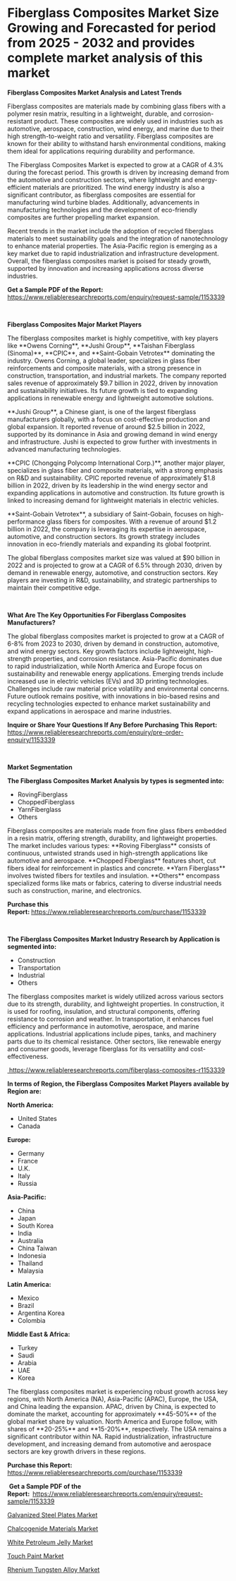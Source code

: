 <p><h1>Fiberglass Composites Market Size Growing and Forecasted for period from 2025 - 2032 and provides complete market analysis of this market</h1></p><p><strong>Fiberglass Composites Market Analysis and Latest Trends</strong></p>
<p><p>Fiberglass composites are materials made by combining glass fibers with a polymer resin matrix, resulting in a lightweight, durable, and corrosion-resistant product. These composites are widely used in industries such as automotive, aerospace, construction, wind energy, and marine due to their high strength-to-weight ratio and versatility. Fiberglass composites are known for their ability to withstand harsh environmental conditions, making them ideal for applications requiring durability and performance.</p><p>The Fiberglass Composites Market is expected to grow at a CAGR of 4.3% during the forecast period. This growth is driven by increasing demand from the automotive and construction sectors, where lightweight and energy-efficient materials are prioritized. The wind energy industry is also a significant contributor, as fiberglass composites are essential for manufacturing wind turbine blades. Additionally, advancements in manufacturing technologies and the development of eco-friendly composites are further propelling market expansion.</p><p>Recent trends in the market include the adoption of recycled fiberglass materials to meet sustainability goals and the integration of nanotechnology to enhance material properties. The Asia-Pacific region is emerging as a key market due to rapid industrialization and infrastructure development. Overall, the fiberglass composites market is poised for steady growth, supported by innovation and increasing applications across diverse industries.</p></p>
<p><strong>Get a Sample PDF of the Report:&nbsp;</strong> <a href="https://www.reliableresearchreports.com/enquiry/request-sample/1153339?utm_campaign=7&utm_medium=2&utm_source=Github&utm_content=ia&utm_term=25012025&utm_id=fiberglass-composites">https://www.reliableresearchreports.com/enquiry/request-sample/1153339</a></p>
<p>&nbsp;</p>
<p><strong>Fiberglass Composites Major Market Players</strong></p>
<p><p>The fiberglass composites market is highly competitive, with key players like **Owens Corning**, **Jushi Group**, **Taishan Fiberglass (Sinoma)**, **CPIC**, and **Saint-Gobain Vetrotex** dominating the industry. Owens Corning, a global leader, specializes in glass fiber reinforcements and composite materials, with a strong presence in construction, transportation, and industrial markets. The company reported sales revenue of approximately $9.7 billion in 2022, driven by innovation and sustainability initiatives. Its future growth is tied to expanding applications in renewable energy and lightweight automotive solutions.</p><p>**Jushi Group**, a Chinese giant, is one of the largest fiberglass manufacturers globally, with a focus on cost-effective production and global expansion. It reported revenue of around $2.5 billion in 2022, supported by its dominance in Asia and growing demand in wind energy and infrastructure. Jushi is expected to grow further with investments in advanced manufacturing technologies.</p><p>**CPIC (Chongqing Polycomp International Corp.)**, another major player, specializes in glass fiber and composite materials, with a strong emphasis on R&D and sustainability. CPIC reported revenue of approximately $1.8 billion in 2022, driven by its leadership in the wind energy sector and expanding applications in automotive and construction. Its future growth is linked to increasing demand for lightweight materials in electric vehicles.</p><p>**Saint-Gobain Vetrotex**, a subsidiary of Saint-Gobain, focuses on high-performance glass fibers for composites. With a revenue of around $1.2 billion in 2022, the company is leveraging its expertise in aerospace, automotive, and construction sectors. Its growth strategy includes innovation in eco-friendly materials and expanding its global footprint.</p><p>The global fiberglass composites market size was valued at $90 billion in 2022 and is projected to grow at a CAGR of 6.5% through 2030, driven by demand in renewable energy, automotive, and construction sectors. Key players are investing in R&D, sustainability, and strategic partnerships to maintain their competitive edge.</p></p>
<p>&nbsp;</p>
<p><strong>What Are The Key Opportunities For Fiberglass Composites Manufacturers?</strong></p>
<p><p>The global fiberglass composites market is projected to grow at a CAGR of 6-8% from 2023 to 2030, driven by demand in construction, automotive, and wind energy sectors. Key growth factors include lightweight, high-strength properties, and corrosion resistance. Asia-Pacific dominates due to rapid industrialization, while North America and Europe focus on sustainability and renewable energy applications. Emerging trends include increased use in electric vehicles (EVs) and 3D printing technologies. Challenges include raw material price volatility and environmental concerns. Future outlook remains positive, with innovations in bio-based resins and recycling technologies expected to enhance market sustainability and expand applications in aerospace and marine industries.</p></p>
<p><strong>Inquire or Share Your Questions If Any Before Purchasing This Report:</strong> <a href="https://www.reliableresearchreports.com/enquiry/pre-order-enquiry/1153339?utm_campaign=7&utm_medium=2&utm_source=Github&utm_content=ia&utm_term=25012025&utm_id=fiberglass-composites">https://www.reliableresearchreports.com/enquiry/pre-order-enquiry/1153339</a></p>
<p>&nbsp;</p>
<p><strong>Market Segmentation</strong></p>
<p><strong>The Fiberglass Composites Market Analysis by types is segmented into:</strong></p>
<p><ul><li>RovingFiberglass</li><li>ChoppedFiberglass</li><li>YarnFiberglass</li><li>Others</li></ul></p>
<p><p>Fiberglass composites are materials made from fine glass fibers embedded in a resin matrix, offering strength, durability, and lightweight properties. The market includes various types: **Roving Fiberglass** consists of continuous, untwisted strands used in high-strength applications like automotive and aerospace. **Chopped Fiberglass** features short, cut fibers ideal for reinforcement in plastics and concrete. **Yarn Fiberglass** involves twisted fibers for textiles and insulation. **Others** encompass specialized forms like mats or fabrics, catering to diverse industrial needs such as construction, marine, and electronics.</p></p>
<p><strong>Purchase this Report:&nbsp;</strong><a href="https://www.reliableresearchreports.com/purchase/1153339?utm_campaign=7&utm_medium=2&utm_source=Github&utm_content=ia&utm_term=25012025&utm_id=fiberglass-composites">https://www.reliableresearchreports.com/purchase/1153339</a></p>
<p>&nbsp;</p>
<p><strong>The Fiberglass Composites Market Industry Research by Application is segmented into:</strong></p>
<p><ul><li>Construction</li><li>Transportation</li><li>Industrial</li><li>Others</li></ul></p>
<p><p>The fiberglass composites market is widely utilized across various sectors due to its strength, durability, and lightweight properties. In construction, it is used for roofing, insulation, and structural components, offering resistance to corrosion and weather. In transportation, it enhances fuel efficiency and performance in automotive, aerospace, and marine applications. Industrial applications include pipes, tanks, and machinery parts due to its chemical resistance. Other sectors, like renewable energy and consumer goods, leverage fiberglass for its versatility and cost-effectiveness.</p></p>
<p><a href="https://www.reliableresearchreports.com/fiberglass-composites-r1153339?utm_campaign=7&utm_medium=2&utm_source=Github&utm_content=ia&utm_term=25012025&utm_id=fiberglass-composites">&nbsp;https://www.reliableresearchreports.com/fiberglass-composites-r1153339</a></p>
<p><strong>In terms of Region, the Fiberglass Composites Market Players available by Region are:</strong></p>
<p>
    <p> <strong> North America: </strong>
        <ul>
            <li>United States</li>
            <li>Canada</li>
        </ul>
        </p> 
    <p> <strong> Europe: </strong>
        <ul>
            <li>Germany</li>
            <li>France</li>
            <li>U.K.</li>
            <li>Italy</li>
            <li>Russia</li>
        </ul>
        </p> 
    <p> <strong> Asia-Pacific: </strong>
        <ul>
            <li>China</li>
            <li>Japan</li>
            <li>South Korea</li>
            <li>India</li>
            <li>Australia</li>
            <li>China Taiwan</li>
            <li>Indonesia</li>
            <li>Thailand</li>
            <li>Malaysia</li>
        </ul>
        </p> 
    <p> <strong> Latin America: </strong>
        <ul>
            <li>Mexico</li>
            <li>Brazil</li>
            <li>Argentina Korea</li>
            <li>Colombia</li>
        </ul>
        </p> 
    <p> <strong> Middle East & Africa: </strong>
        <ul>
            <li>Turkey</li>
            <li>Saudi</li>
            <li>Arabia</li>
            <li>UAE</li>
            <li>Korea</li>
        </ul>
    </p>
    </p>
<p><p>The fiberglass composites market is experiencing robust growth across key regions, with North America (NA), Asia-Pacific (APAC), Europe, the USA, and China leading the expansion. APAC, driven by China, is expected to dominate the market, accounting for approximately **45-50%** of the global market share by valuation. North America and Europe follow, with shares of **20-25%** and **15-20%**, respectively. The USA remains a significant contributor within NA. Rapid industrialization, infrastructure development, and increasing demand from automotive and aerospace sectors are key growth drivers in these regions.</p></p>
<p><strong>Purchase this Report: </strong><a href="https://www.reliableresearchreports.com/purchase/1153339?utm_campaign=7&utm_medium=2&utm_source=Github&utm_content=ia&utm_term=25012025&utm_id=fiberglass-composites">https://www.reliableresearchreports.com/purchase/1153339</a></p>
<p>&nbsp;<strong>Get a Sample PDF of the Report:&nbsp;&nbsp;</strong><a href="https://www.reliableresearchreports.com/enquiry/request-sample/1153339?utm_campaign=7&utm_medium=2&utm_source=Github&utm_content=ia&utm_term=25012025&utm_id=fiberglass-composites">https://www.reliableresearchreports.com/enquiry/request-sample/1153339</a></p>
<p><strong></strong></p>
<p><p><a href="https://github.com/FahadAhmed223/Market-Research-Report-List-1/blob/main/galvanized-steel-plates-market.md?utm_campaign=7&utm_medium=2&utm_source=Github&utm_content=ia&utm_term=25012025&utm_id=fiberglass-composites">Galvanized Steel Plates Market</a></p><p><a href="https://github.com/NargisHussain432/Market-Research-Report-List-1/blob/main/chalcogenide-materials-market.md?utm_campaign=7&utm_medium=2&utm_source=Github&utm_content=ia&utm_term=25012025&utm_id=fiberglass-composites">Chalcogenide Materials Market</a></p><p><a href="https://github.com/angelajermaine/Market-Research-Report-List-5/blob/main/white-petroleum-jelly-market.md?utm_campaign=7&utm_medium=2&utm_source=Github&utm_content=ia&utm_term=25012025&utm_id=fiberglass-composites">White Petroleum Jelly Market</a></p><p><a href="https://github.com/sherikacas30/Market-Research-Report-List-1/blob/main/touch-paint-market.md?utm_campaign=7&utm_medium=2&utm_source=Github&utm_content=ia&utm_term=25012025&utm_id=fiberglass-composites">Touch Paint Market</a></p><p><a href="https://github.com/oliveroste6/Market-Research-Report-List-1/blob/main/rhenium-tungsten-alloy-market.md?utm_campaign=7&utm_medium=2&utm_source=Github&utm_content=ia&utm_term=25012025&utm_id=fiberglass-composites">Rhenium Tungsten Alloy Market</a></p></p>